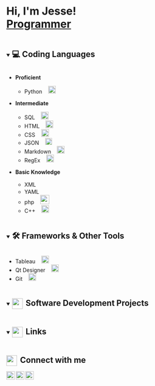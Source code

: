<h1>Hi, I'm Jesse! <br/><a href="https://github.com/J-Housel">Programmer</a></h1>
<details open>
<summary><h2 style="display:inline-block">💻 Coding Languages</h2></summary>

- <b>Proficient</b>
    - Python &nbsp;&nbsp;&nbsp;<img height="20px" src="https://img.icons8.com/?size=100&id=l75OEUJkPAk4&format=png&color=000000">

- <b>Intermediate</b>
    - SQL &nbsp;&nbsp;&nbsp;<img height="20px" src="https://img.icons8.com/?size=100&id=vR6XrZzQr1CN&format=png&color=000000">
    - HTML &nbsp;&nbsp;&nbsp;<img height="20px" src="https://img.icons8.com/?size=100&id=v8RpPQUwv0N8&format=png&color=000000">
    - CSS &nbsp;&nbsp;&nbsp;<img height="20px" src="https://img.icons8.com/?size=100&id=7gdY5qNXaKC0&format=png&color=000000">
    - JSON &nbsp;&nbsp;&nbsp;<img height="18px" src="https://assets-global.website-files.com/5aa7081220a301f2a3644f3b/5f493b167e5dc864a0265b30_json-logo.png">
    - Markdown &nbsp;&nbsp;&nbsp;<img height="20px" src="https://img.icons8.com/?size=100&id=45065&format=png&color=000000">
    - RegEx &nbsp;&nbsp;&nbsp;<img width="20px" src="https://img.icons8.com/?size=100&id=4swbi_BZ7hlw&format=png&color=000000">

- <b>Basic Knowledge</b>

    - XML &nbsp;&nbsp;&nbsp;<img height="16px" src="https://media2.dev.to/dynamic/image/width=1600,height=900,fit=cover,gravity=auto,format=auto/https%3A%2F%2Fdev-to-uploads.s3.amazonaws.com%2Fi%2Fe94hns2sfpky4ott3ic6.png">
    - YAML &nbsp;&nbsp;&nbsp;<img height="16px" src="https://encrypted-tbn0.gstatic.com/images?q=tbn:ANd9GcSqz5d5FEg02C8g9HXHfrbhACgzaUPshYDi3Q&s">
    - php &nbsp;&nbsp;&nbsp;<img height="24px" src="https://img.icons8.com/?size=100&id=UGYn5TapNioV&format=png&color=000000">
    - C++ &nbsp;&nbsp;&nbsp;<img height="20px" src="https://img.icons8.com/?size=100&id=7auNjcbYzj5E&format=png&color=000000">
</details>
<details open>
<summary><h2 style="display:inline-block">🛠️ Frameworks & Other Tools</h2></summary>

   - Tableau &nbsp;&nbsp;&nbsp;<img width="20px" src="https://img.icons8.com/?size=100&id=9Kvi1p1F0tUo&format=png&color=000000">
   - Qt Designer &nbsp;&nbsp;&nbsp;<img width="20px" src="https://www.svgrepo.com/show/354243/qt.svg">
  - Git &nbsp;&nbsp;&nbsp;<img width="20px" src="https://static-00.iconduck.com/assets.00/git-icon-2048x2048-juzdf1l5.png">
</details>
<details open>
<summary><h2 style="display:inline-block"><img align="left" width="28px" src="https://img.icons8.com/?size=100&id=UVQTFk728g0D&format=png&color=000000">&nbsp;Software Development Projects</h2></summary>

</details>
<details open>
<summary><h2 style="display:inline-block"><img align="left" width="28x" src="https://img.icons8.com/?size=100&id=0AciDGTxkuUh&format=png&color=000000">&nbsp;Links</h2></summary>

</details>
<h2><img align="left" width="28px" src="https://img.icons8.com/?size=100&id=GiHNxwe2ZmsA&format=png&color=000000" />&nbsp;Connect with me</h2>

[<img align="left" alt="JesseHousel | LinkedIn" width="22px" src="https://img.icons8.com/?size=100&id=13930&format=png&color=000000" />][linkedin]
[<img align="left" alt="JesseHousel | X" width="22px" src="https://img.icons8.com/?size=100&id=yoQabS8l0qpr&format=png&color=000000" />][thex]
[<img align="left" alt="JesseHousel | LinkedIn" width="22px" src="https://img.icons8.com/?size=100&id=JeO1Kv9jsmLr&format=png&color=000000" />][email]

[thex]: https://x.com/JesseHousel
[linkedin]: https://www.linkedin.com/in/jesse-housel/
[email]: mailto:jhouselprog@gmail.com
